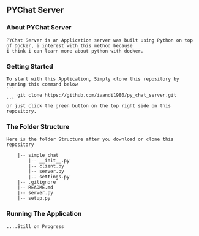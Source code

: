 ## PYChat Server

### About PYChat Server
    PYChat Server is an Application server was built using Python on top of Docker, i interest with this method because
    i think i can learn more about python with docker.
    
### Getting Started
    To start with this Application, Simply clone this repository by running this command below
    ```
        git clone https://github.com/ivandi1980/py_chat_server.git
    ```
    or just click the green button on the top right side on this repository.

### The Folder Structure
    Here is the folder Structure after you download or clone this repository
    
        |-- simple_chat
            |-- __init__.py
            |-- client.py
            |-- server.py
            |-- settings.py
        |-- .gitignore
        |-- README.md
        |-- server.py
        |-- setup.py

### Running The Application
    ....Still on Progress 